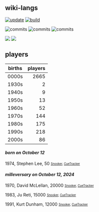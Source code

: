 ## wiki-langs
[![update](https://github.com/dreamerminsk/wiki-langs/actions/workflows/update-tables.yml/badge.svg)](https://github.com/dreamerminsk/wiki-langs/actions/workflows/update-tables.yml)
[![build](https://github.com/dreamerminsk/wiki-langs/actions/workflows/build.yml/badge.svg)](https://github.com/dreamerminsk/wiki-langs/actions/workflows/build.yml)

![commits](https://img.shields.io/github/commit-activity/y/dreamerminsk/wiki-langs)
![commits](https://img.shields.io/github/commit-activity/m/dreamerminsk/wiki-langs)
![commits](https://img.shields.io/github/commit-activity/w/dreamerminsk/wiki-langs)

![](https://img.shields.io/github/languages/code-size/dreamerminsk/wiki-langs)
![](https://img.shields.io/github/repo-size/dreamerminsk/wiki-langs)

## players
| births | players |
| :----: | ------: |
| 0000s | 2665 |
| 1930s | 2 |
| 1940s | 9 |
| 1950s | 13 |
| 1960s | 52 |
| 1970s | 144 |
| 1980s | 175 |
| 1990s | 218 |
| 2000s | 86 |

#### ***born on October 12***
1974, Stephen Lee, 50 <sub><sup>[Snooker](http://www.snooker.org/res/index.asp?player=13), [CueTracker](http://cuetracker.net/Players/stephen-lee/)</sup></sub>


#### ***milleversary on October 12, 2024***
1970, David McLellan, 20000 <sub><sup>[Snooker](http://www.snooker.org/res/index.asp?player=525), [CueTracker](http://cuetracker.net/Players/david-mclellan/)</sup></sub>

1983, Ju Reti, 15000 <sub><sup>[Snooker](http://www.snooker.org/res/index.asp?player=1093), [CueTracker](http://cuetracker.net/Players/ju-reti/)</sup></sub>

1991, Kurt Dunham, 12000 <sub><sup>[Snooker](http://www.snooker.org/res/index.asp?player=2064), [CueTracker](http://cuetracker.net/Players/kurt-dunham/)</sup></sub>



